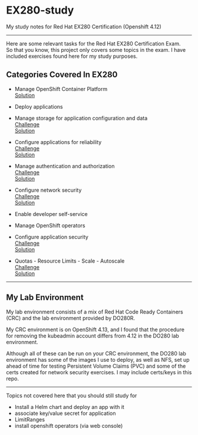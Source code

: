 # EX280-study
My study notes for Red Hat EX280 Certification (Openshift 4.12)

---

Here are some relevant tasks for the Red Hat EX280 Certification Exam.  
So that you know, this project only covers some topics in the exam. I have included exercises
found here for my study purposes.

## Categories Covered In EX280

- Manage OpenShift Container Platform   
    [Solution](./Manage-OpenShift-Container-Platform.md) 


- Deploy applications 

- Manage storage for application configuration and data  
 	[Challenge](./Manage-storage-for-application-configuration-and-data.md)  
    [Solution](./Manage-storage-for-application-configuration-and-data-SOLUTION.md)  

- Configure applications for reliability  
 	[Challenge](./Configure-applications-for-reliability.md)  
    [Solution](./Configure-applications-for-reliability-SOLUTION.md)

- Manage authentication and authorization  
 	[Challenge](./Manage-authentication-and-authorization.md)  
    [Solution](./Manage-authentication-and-authorization-SOLUTION.md)  

- Configure network security  
 	[Challenge](./Configure-service-account-edge-passthoguh-routes.md)  
    [Solution](./Configure-service-accountedge-passthoguh-routes-SOLUTION.md) 

- Enable developer self-service

- Manage OpenShift operators

- Configure application security  
 	[Challenge](./Configure-application-security.md)  
    [Solution](./Configure-application-security-SOLUTION.md) 

- Quotas - Resource Limits - Scale - Autoscale  
 	[Challenge](./Configure-application-security.md)  
    [Solution](./Quotas-Resource-Limits-Scale-Autoscale-SOLUTION.md) 
---

## My Lab Environment
My lab environment consists of a mix of Red Hat Code Ready Containers (CRC) and the lab environment provided by DO280R.  

My CRC environment is on OpenShift 4.13, and I found that the procedure for removing the kubeadmin account differs from 4.12 in the DO280 lab environment.  

Although all of these can be run on your CRC environment, the DO280 lab environment has some of the images I use to deploy, as well as NFS, set up ahead of time for testing Persistent Volume Claims (PVC) and some of the certs created for network security exercises. I may include certs/keys in this repo.  

---
Topics not covered here that you should still study for  
  
- Install a Helm chart and deploy an app with it
- associate key/value secret for application
- LimitRanges
- install openshift operators (via web console)


